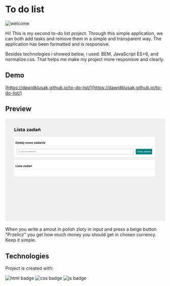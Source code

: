 # To do list
![welcome](https://github.com/DawidKlusak/currency-converter/assets/135499449/0d9cb5c2-b826-4344-a898-b5d30555ac51)

Hi! This is my second to-do list project. Through this simple application, we can both add tasks and remove them in a simple and transparent way. The application has been formatted and is responsive.

Besides technologies i showed below, i used: BEM, JavaScript ES+6, and normalize.css. That helps me make my project more responisve and clearly.

## Demo

[https://dawidklusak.github.io/to-do-list/](https://dawidklusak.github.io/to-do-list/)

## Preview

![currency-converter preview](images/Animation.gif)

When you write a amout in polish zloty in input and press a beige button "Przelicz" you get how much money you should get in chosen currency.
Keep it simple.

## Technologies
Project is created with:

![html badge](https://img.shields.io/badge/HTML5-E34F26?style=for-the-badge&logo=html5&logoColor=white)
![css badge](https://img.shields.io/badge/CSS3-1572B6?style=for-the-badge&logo=css3&logoColor=white)
![js badge](https://img.shields.io/badge/JavaScript-323330?style=for-the-badge&logo=javascript&logoColor=F7DF1E)
